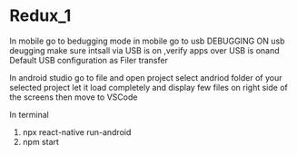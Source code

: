 # Redux_1
In mobile
go to bedugging mode in mobile 
go to usb DEBUGGING 
ON usb deugging 
make sure intsall via USB is on ,verify apps over USB is onand Default USB configuration as Filer transfer 

In android studio
go to file and open project select andriod folder of your selected project let it load completely and display few files on right side of the screens then move to VSCode 

In terminal
1) npx react-native run-android
2) npm start

